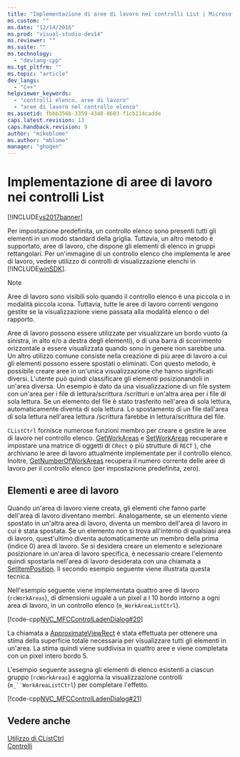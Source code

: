 ```yaml
---
title: "Implementazione di aree di lavoro nei controlli List | Microsoft Docs"
ms.custom: ""
ms.date: "12/14/2016"
ms.prod: "visual-studio-dev14"
ms.reviewer: ""
ms.suite: ""
ms.technology: 
  - "devlang-cpp"
ms.tgt_pltfrm: ""
ms.topic: "article"
dev_langs: 
  - "C++"
helpviewer_keywords: 
  - "controlli elenco, aree di lavoro"
  - "aree di lavoro nel controllo elenco"
ms.assetid: fbbb356b-3359-4348-8603-f1cb114cadde
caps.latest.revision: 13
caps.handback.revision: 9
author: "mikeblome"
ms.author: "mblome"
manager: "ghogen"
---
```

# Implementazione di aree di lavoro nei controlli List
[!INCLUDE[vs2017banner](../assembler/inline/includes/vs2017banner.md)]

Per impostazione predefinita, un controllo elenco sono presenti tutti gli elementi in un modo standard della griglia.  Tuttavia, un altro metodo è supportato, aree di lavoro, che dispone gli elementi di elenco in gruppi rettangolari.  Per un'immagine di un controllo elenco che implementa le aree di lavoro, vedere utilizzo di controlli di visualizzazione elenchi in [!INCLUDE[winSDK](../atl/includes/winsdk_md.md)].  
  
> [!NOTE]
>  Aree di lavoro sono visibili solo quando il controllo elenco è una piccola o in modalità piccola icona.  Tuttavia, tutte le aree di lavoro correnti vengono gestite se la visualizzazione viene passata alla modalità elenco o del rapporto.  
  
 Aree di lavoro possono essere utilizzate per visualizzare un bordo vuoto \(a sinistra, in alto e\/o a destra degli elementi\), o di una barra di scorrimento orizzontale a essere visualizzata quando sono in genere non sarebbe una.  Un altro utilizzo comune consiste nella creazione di più aree di lavoro a cui gli elementi possono essere spostati o eliminati.  Con questo metodo, è possibile creare aree in un'unica visualizzazione che hanno significati diversi.  L'utente può quindi classificare gli elementi posizionandoli in un'area diversa.  Un esempio è dato da una visualizzazione di un file system con un'area per i file di lettura\/scrittura \/scritturi e un'altra area per i file di sola lettura.  Se un elemento del file è stato trasferito nell'area di sola lettura, automaticamente diventa di sola lettura.  Lo spostamento di un file dall'area di sola lettura nell'area lettura \/scrittura farebbe in lettura\/scrittura del file.  
  
 `CListCtrl` fornisce numerose funzioni membro per creare e gestire le aree di lavoro nel controllo elenco.  [GetWorkAreas](../Topic/CListCtrl::GetWorkAreas.md) e [SetWorkAreas](../Topic/CListCtrl::SetWorkAreas.md) recuperare e impostare una matrice di oggetti di `CRect` o più strutture di `RECT` \), che archiviano le aree di lavoro attualmente implementate per il controllo elenco.  Inoltre, [GetNumberOfWorkAreas](../Topic/CListCtrl::GetNumberOfWorkAreas.md) recupera il numero corrente delle aree di lavoro per il controllo elenco \(per impostazione predefinita, zero\).  
  
## Elementi e aree di lavoro  
 Quando un'area di lavoro viene creata, gli elementi che fanno parte dell'area di lavoro diventano membri.  Analogamente, se un elemento viene spostato in un'altra area di lavoro, diventa un membro dell'area di lavoro in cui è stata spostata.  Se un elemento non si trova all'interno di qualsiasi area di lavoro, quest'ultimo diventa automaticamente un membro della prima \(indice 0\) area di lavoro.  Se si desidera creare un elemento e selezionare posizionare in un'area di lavoro specifica, è necessario creare l'elemento quindi spostarla nell'area di lavoro desiderata con una chiamata a [SetItemPosition](../Topic/CListCtrl::SetItemPosition.md).  Il secondo esempio seguente viene illustrata questa tecnica.  
  
 Nell'esempio seguente viene implementata quattro aree di lavoro \(`rcWorkAreas`\), di dimensioni uguale a un pixel a l 10 bordo intorno a ogni area di lavoro, in un controllo elenco \(`m_WorkAreaListCtrl`\).  
  
 [!code-cpp[NVC_MFCControlLadenDialog#20](../mfc/codesnippet/CPP/implementing-working-areas-in-list-controls_1.cpp)]  
  
 La chiamata a [ApproximateViewRect](../Topic/CListCtrl::ApproximateViewRect.md) è stata effettuata per ottenere una stima della superficie totale necessaria per visualizzare tutti gli elementi in un'area.  La stima quindi viene suddivisa in quattro aree e viene completata con un pixel intero bordo 5.  
  
 L'esempio seguente assegna gli elementi di elenco esistenti a ciascun gruppo \(`rcWorkAreas`\) e aggiorna la visualizzazione controlli \(`m_``WorkAreaListCtrl`\) per completare l'effetto.  
  
 [!code-cpp[NVC_MFCControlLadenDialog#21](../mfc/codesnippet/CPP/implementing-working-areas-in-list-controls_2.cpp)]  
  
## Vedere anche  
 [Utilizzo di CListCtrl](../mfc/using-clistctrl.md)   
 [Controlli](../mfc/controls-mfc.md)